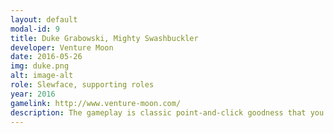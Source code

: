 ```yaml
---
layout: default
modal-id: 9
title: Duke Grabowski, Mighty Swashbuckler
developer: Venture Moon
date: 2016-05-26
img: duke.png
alt: image-alt
role: Slewface, supporting roles
year: 2016
gamelink: http://www.venture-moon.com/
description: The gameplay is classic point-and-click goodness that you know and love from games like The Curse of Monkey Island and our own Ghost Pirates of Vooju Island. Enjoy tropical locations, solve amusing inventory and dialog puzzles, and revel in comic pirate mischief.
---
```

